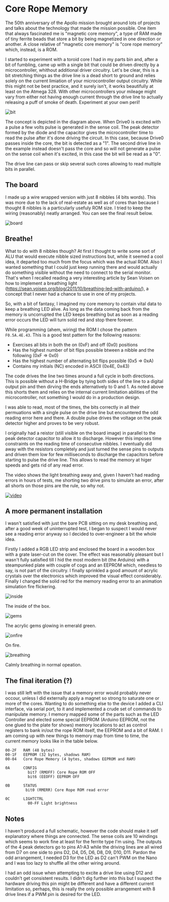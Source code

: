 # Core Rope Memory

The 50th anniversary of the Apollo mission brought around lots of projects and talks about the technology that made the mission possible. One item that always fascinated me is "magnetic core memory", a type of RAM made of tiny ferrite beads that store a bit by being magnetized in one direction or another. A close relative of "magnetic core memory" is "core rope memory" which, instead, is a ROM.

I started to experiment with a toroid core I had in my parts bin and, after a bit of fumbling, came up with a single bit that could be driven directly by a microcontroller, whithout additional driver circuitry. Let's be clear, this is a bit stretching things as the drive line is a dead short to ground and relies solely on the current limiation of your microcontroller output circuitry. While this might not be best practice, and it surely isn't, it works beautifully at least on the Atmega 328. With other microcontrollers your mileage might vary from either not having enough current through the drive line to actually releasing a puff of smoke of death. Experiment at your own peril!

![bit](docs/bit.png)

The concept is depicted in the diagram above. When Drive0 is excited with a pulse a few volts pulse is generated in the sense coil. The peak detector formed by the diode and the capacitor gives the microcontroller time to read the pulse after it's done driving the circuit. In this case, because Drive0 passes inside the core, the bit is detected as a "1". The second drive line in the example instead doesn't pass the core and so will not generate a pulse on the sense coil when it's excited, in this case the bit will be read as a "0".

The drive line can pass or skip several such cores allowing to read multiple bits in parallel. 

## The board ##

I made up a wire wrapped version with just 8 nibbles (4 bits words). This was more due to the lack of real-estate as well as of cores than because I thought 8 nibbles is a particularly usefuly ROM size. I tried to keep the wiring (reasonably) neatly arranged. You can see the final result below.

![board](docs/board.png)

## Breathe! ##

What to do with 8 nibbles though? At first I thought to write some sort of ALU that would execute nibble sized instructions but, while it seemed a cool idea, it departed too much from the focus which was the actual ROM. Also I wanted something that I could just keep running there and would actually do something visible without the need to connect to the serial monitor. That's when I recalled reading a very interesting article by Sean Voisen on how to implement a breathing light (https://sean.voisen.org/blog/2011/10/breathing-led-with-arduino/), a concept that I never had a chance to use in one of my projects.

So, with a bit of fantasy, I imagined my core memory to contain vital data to keep a breathing LED alive. As long as the data coming back from the memory is uncorrupted the LED keeps breathing but as soon as a reading error occurs the LED will turn solid red and stop there forever.

While programming (ahem, wiring) the ROM I chose the pattern ```F0.5A.4E.43```. This is a good test pattern for the following reasons:

* Exercises all bits in both the on (0xF) and off (0x0) positions
* Has the highest number of bit flips possible btween a nibble and the following (0xF => 0x0)
* Has the highest number of alternating bit flips possible (0x5 => 0xA)
* Contains my initials (NC) encoded in ASCII (0x4E, 0x43)

The code drives the line two times around a full cycle in both directions. This is possible without a H-Bridge by tying both sides of the line to a digital output pin and then dirving the ends alternatively to 0 and 1. As noted above this shorts them and relies on the internal current limitation abilities of the microcontroller, not something I would do in a production design. 

I was able to read, most of the times, the bits correctly in all their permuations with a single pulse on the drive line but encountered the odd reading error here and there. A double pulse drives the voltage on the peak detector higher and proves to be very robust.

I originally had a reistor (still visible on the board image) in parallel to the peak detector capacitor to allow it to discharge. However this imposes time constraints on the reading time of consecutive nibbles. I eventually did away with the resistors completely and just turned the sense pins to outputs and driven them low for few milliseconds to discharge the capacitors before starting to pulse the drive line. This allows to read the memory at higer speeds and gets rid of any read error.

The video shows the light breathing away and, given I haven't had reading errors in hours of tests, me shorting two drive pins to simulate an error, after all shorts on those pins are the rule, so why not. 

[![video](docs/video.png)](https://www.youtube.com/watch?v=8H_4KBkwSY4)

## A more permanent installation ##

I wasn't satisfied with just the bare PCB sitting on my desk breathing and, after a good week of uninterrupted test, I began to suspect I would never see a reading error anyway so I decided to over-engineer a bit the whole idea.

Firstly I added a RGB LED strip and enclosed the board in a wooden box with a grate laser-cut on the cover. The effect was reasonably pleasant but I wasn't fully satisfied till I hid the most modern bit (the Arduino) with a steampunked plate with couple of cogs and an EEPROM which, needless to say, is not part of the circuitry. I finally sprinkled a good amount of acrylic crystals over the electronics which improved the visual effect considerably. Finally I changed the solid red for the memory reading error to an animation simulation fire flickering.

![inside](docs/inside.png)

The inside of the box.

![gems](docs/gems.png)

The acrylic gems glowing in emerald green.

![onfire](docs/onfire.png)

On fire.

![breathing](docs/breathing.png)

Calmly breathing in normal opeation.

## The final iteration (?) ##

I was still left with the issue that a memory error would probably never occour, unless I did externally apply a magnet so strong to saturate one or more of the cores. Wanting to do something else to the device I added a CLI interface, via serial port, to it and implemented a crude set of commands to manipulate memory. I memory mapped some of the parts such as the LED Controller and elected some special EEPROM (Arduino EEPROM, not the one glued to the plate for shows) memory locations to act as control registers to bank in/out the rope ROM itself, the EEPROM and a bit of RAM. I am coming up with new things to memory map from time to time, the current memory looks like in the table below.

````
00-2F 	RAM (48 bytes)
00-1F 	EEPROM (32 bytes, shadows RAM)
00-04 	Core Rope Memory (4 bytes, shadows EEPROM and RAM)

0A      CONFIG
          bit7 (RMOFF) Core Rope ROM OFF
          bit6 (EEOFF) EEPROM OFF

0B      STATUS
         bit0 (RMERR) Core Rope ROM read error

0C      LIGHTCTRL
          00-FF Light brightness
````

## Notes ##

I haven't produced a full schematic, however the code should make it self explanatory where things are connected. The sense coils are 10 windings which seems to work fine at least for the ferrite type I'm using. The outputs of the 4 peak detectors go to pins A1-A3 while the driving lines are all wired from D7 on one side to pins D2, D4, D5, D6, D8, D9, D10, D11. Pardon the odd arrangement, I needed D3 for the LED as D2 can't PWM on the Nano and I was too lazy to shuffle all the other wiring around.

I had an odd issue when attempting to excite a drive line using D12 and couldn't get consistent results. I didn't dig further into this but I suspect the hardware driving this pin might be different and have a different current limitation so, perhaps, this is really the only possible arrangement with 8 drive lines if a PWM pin is desired for the LED.
